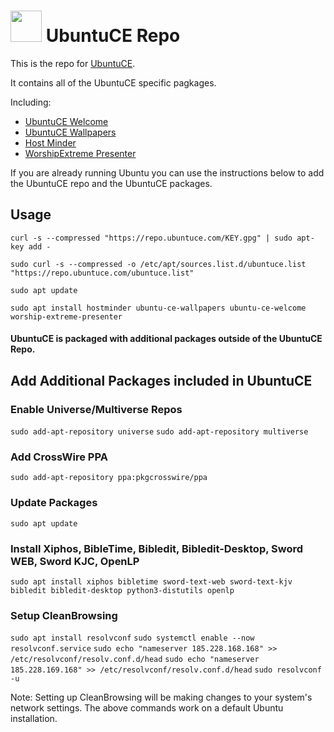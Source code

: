 <h1><img src="https://raw.githubusercontent.com/mhancoc7/repo.ubuntuce.com/main/logo.png" height="50" /> UbuntuCE Repo</h1>

This is the repo for [UbuntuCE](https://ubuntuce.com/).

It contains all of the UbuntuCE specific pagkages.

Including:
- [UbuntuCE Welcome](https://github.com/mhancoc7/ubuntu-ce-welcome#readme)
- [UbuntuCE Wallpapers](https://github.com/mhancoc7/ubuntu-ce-wallpapers#readme)
- [Host Minder](https://github.com/mhancoc7/hostminder#readme)
- [WorshipExtreme Presenter](https://github.com/mhancoc7/worship-extreme-presenter#readme)

If you are already running Ubuntu you can use the instructions below to add the UbuntuCE repo and the UbuntuCE packages.

## Usage

`curl -s --compressed "https://repo.ubuntuce.com/KEY.gpg" | sudo apt-key add -`

`sudo curl -s --compressed -o /etc/apt/sources.list.d/ubuntuce.list "https://repo.ubuntuce.com/ubuntuce.list"`

`sudo apt update`

`sudo apt install hostminder ubuntu-ce-wallpapers ubuntu-ce-welcome worship-extreme-presenter`

#### UbuntuCE is packaged with additional packages outside of the UbuntuCE Repo.

## Add Additional Packages included in UbuntuCE

### Enable Universe/Multiverse Repos
`sudo add-apt-repository universe`
`sudo add-apt-repository multiverse`

### Add CrossWire PPA
`sudo add-apt-repository ppa:pkgcrosswire/ppa`

### Update Packages
`sudo apt update`

### Install Xiphos, BibleTime, Bibledit, Bibledit-Desktop, Sword WEB, Sword KJC, OpenLP
`sudo apt install xiphos bibletime sword-text-web sword-text-kjv bibledit bibledit-desktop python3-distutils openlp`

### Setup CleanBrowsing
`sudo apt install resolvconf`
`sudo systemctl enable --now resolvconf.service`
`sudo echo "nameserver 185.228.168.168" >> /etc/resolvconf/resolv.conf.d/head`
`sudo echo "nameserver 185.228.169.168" >> /etc/resolvconf/resolv.conf.d/head`
`sudo resolvconf -u`

Note: Setting up CleanBrowsing will be making changes to your system's network settings. The above commands work on a default Ubuntu installation. 

